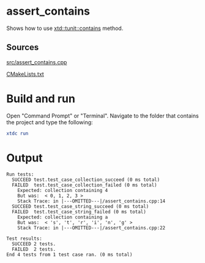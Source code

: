 # assert_contains

Shows how to use [xtd::tunit::contains](../../../../src/xtd.tunit/include/xtd/assert.h) method.

## Sources

[src/assert_contains.cpp](src/assert_contains.cpp)

[CMakeLists.txt](CMakeLists.txt)

# Build and run

Open "Command Prompt" or "Terminal". Navigate to the folder that contains the project and type the following:

```cmake
xtdc run
```

# Output

```
Run tests:
  SUCCEED test.test_case_collection_succeed (0 ms total)
  FAILED  test.test_case_collection_failed (0 ms total)
    Expected: collection containing 4
    But was:  < 0, 1, 2, 3 >
    Stack Trace: in |---OMITTED---|/assert_contains.cpp:14
  SUCCEED test.test_case_string_succeed (0 ms total)
  FAILED  test.test_case_string_failed (0 ms total)
    Expected: collection containing a
    But was:  < 's', 't', 'r', 'i', 'n', 'g' >
    Stack Trace: in |---OMITTED---|/assert_contains.cpp:22

Test results:
  SUCCEED 2 tests.
  FAILED  2 tests.
End 4 tests from 1 test case ran. (0 ms total)
```

